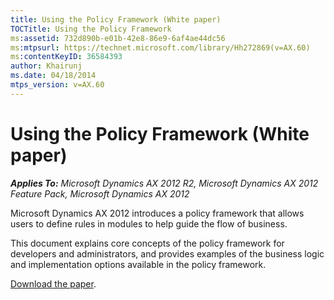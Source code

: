 ```yaml
---
title: Using the Policy Framework (White paper)
TOCTitle: Using the Policy Framework
ms:assetid: 732d890b-e01b-42e8-86e9-6af4ae44dc56
ms:mtpsurl: https://technet.microsoft.com/library/Hh272869(v=AX.60)
ms:contentKeyID: 36584393
author: Khairunj
ms.date: 04/18/2014
mtps_version: v=AX.60
---
```


# Using the Policy Framework (White paper) 


_**Applies To:** Microsoft Dynamics AX 2012 R2, Microsoft Dynamics AX 2012 Feature Pack, Microsoft Dynamics AX 2012_

Microsoft Dynamics AX 2012 introduces a policy framework that allows users to define rules in modules to help guide the flow of business.

This document explains core concepts of the policy framework for developers and administrators, and provides examples of the business logic and implementation options available in the policy framework.

[Download the paper](http://go.microsoft.com/fwlink/?linkid=213137).

  



